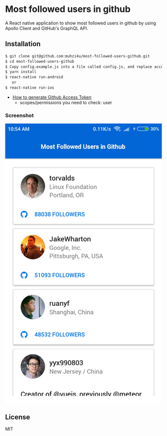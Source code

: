 # Most followed users in github

A React native application to show most followed users in github by using Apollo Client and GitHub's GraphQL API.

## Installation

```sh
$ git clone git@github.com:muhzi4u/most-followed-users-github.git
$ cd most-followed-users-github
$ Copy config.example.js into a file called config.js, and replace accessToken with your token
$ yarn install
$ react-native run-android
   or
$ react-native run-ios

```

- [How to generate Github Access Token](https://help.github.com/articles/creating-a-personal-access-token-for-the-command-line/)
  - scopes/permissions you need to check: user

### Screenshot

![Home Page](example/home.jpeg 'Home Page')

## License

MIT
